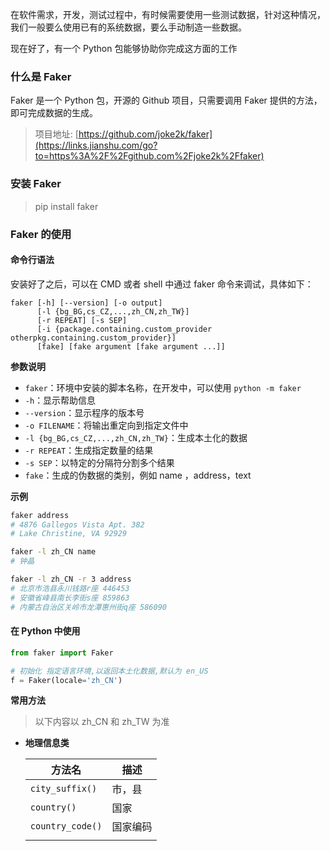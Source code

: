 在软件需求，开发，测试过程中，有时候需要使用一些测试数据，针对这种情况，我们一般要么使用已有的系统数据，要么手动制造一些数据。

现在好了，有一个 Python 包能够协助你完成这方面的工作

### 什么是 Faker

Faker 是一个 Python 包，开源的 Github 项目，只需要调用 Faker 提供的方法，即可完成数据的生成。

>   项目地址: [https://github.com/joke2k/faker](https://links.jianshu.com/go?to=https%3A%2F%2Fgithub.com%2Fjoke2k%2Ffaker)



### 安装 Faker

>   pip install faker



### Faker 的使用



#### 命令行语法

安装好了之后，可以在 CMD 或者 shell 中通过 faker 命令来调试，具体如下：

```
faker [-h] [--version] [-o output]
      [-l {bg_BG,cs_CZ,...,zh_CN,zh_TW}]
      [-r REPEAT] [-s SEP]
      [-i {package.containing.custom_provider otherpkg.containing.custom_provider}]
      [fake] [fake argument [fake argument ...]]
```

**参数说明**

-   `faker`：环境中安装的脚本名称，在开发中，可以使用 `python -m faker`
-   `-h`：显示帮助信息
-   `--version`：显示程序的版本号
-   `-o FILENAME`：将输出重定向到指定文件中
-   `-l {bg_BG,cs_CZ,...,zh_CN,zh_TW}`：生成本土化的数据
-   `-r REPEAT`：生成指定数量的结果
-   `-s SEP`：以特定的分隔符分割多个结果
-   `fake`：生成的伪数据的类别，例如 name ，address，text



**示例**

```bash
faker address
# 4876 Gallegos Vista Apt. 382
# Lake Christine, VA 92929

faker -l zh_CN name
# 钟晶

faker -l zh_CN -r 3 address
# 北京市浩县永川钱路r座 446453
# 安徽省峰县南长李街s座 859863
# 内蒙古自治区关岭市龙潭惠州街q座 586090
```



#### 在 Python 中使用

```python
from faker import Faker

# 初始化 指定语言环境,以返回本土化数据,默认为 en_US
f = Faker(locale='zh_CN')
```



**常用方法**

>   以下内容以 zh_CN 和 zh_TW 为准



-   **地理信息类**

    | 方法名           | 描述     |
    | ---------------- | -------- |
    | `city_suffix()`  | 市，县   |
    | `country()`      | 国家     |
    | `country_code()` | 国家编码 |
    |                  |          |
